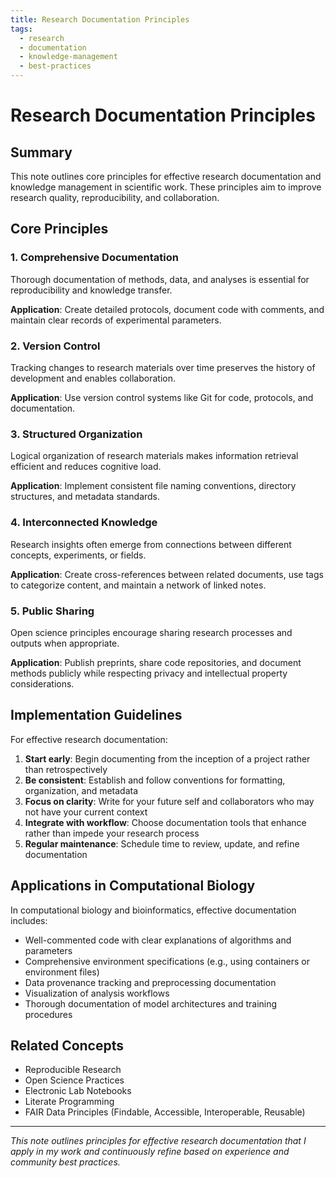 ```yaml
---
title: Research Documentation Principles
tags:
  - research
  - documentation
  - knowledge-management
  - best-practices
---
```


# Research Documentation Principles

## Summary
This note outlines core principles for effective research documentation and knowledge management in scientific work. These principles aim to improve research quality, reproducibility, and collaboration.

## Core Principles

### 1. Comprehensive Documentation
Thorough documentation of methods, data, and analyses is essential for reproducibility and knowledge transfer.

**Application**: Create detailed protocols, document code with comments, and maintain clear records of experimental parameters.

### 2. Version Control
Tracking changes to research materials over time preserves the history of development and enables collaboration.

**Application**: Use version control systems like Git for code, protocols, and documentation.

### 3. Structured Organization
Logical organization of research materials makes information retrieval efficient and reduces cognitive load.

**Application**: Implement consistent file naming conventions, directory structures, and metadata standards.

### 4. Interconnected Knowledge
Research insights often emerge from connections between different concepts, experiments, or fields.

**Application**: Create cross-references between related documents, use tags to categorize content, and maintain a network of linked notes.

### 5. Public Sharing
Open science principles encourage sharing research processes and outputs when appropriate.

**Application**: Publish preprints, share code repositories, and document methods publicly while respecting privacy and intellectual property considerations.

## Implementation Guidelines

For effective research documentation:

1. **Start early**: Begin documenting from the inception of a project rather than retrospectively
2. **Be consistent**: Establish and follow conventions for formatting, organization, and metadata
3. **Focus on clarity**: Write for your future self and collaborators who may not have your current context
4. **Integrate with workflow**: Choose documentation tools that enhance rather than impede your research process
5. **Regular maintenance**: Schedule time to review, update, and refine documentation

## Applications in Computational Biology

In computational biology and bioinformatics, effective documentation includes:

- Well-commented code with clear explanations of algorithms and parameters
- Comprehensive environment specifications (e.g., using containers or environment files)
- Data provenance tracking and preprocessing documentation
- Visualization of analysis workflows
- Thorough documentation of model architectures and training procedures

## Related Concepts

- Reproducible Research
- Open Science Practices
- Electronic Lab Notebooks
- Literate Programming
- FAIR Data Principles (Findable, Accessible, Interoperable, Reusable)

---

*This note outlines principles for effective research documentation that I apply in my work and continuously refine based on experience and community best practices.* 